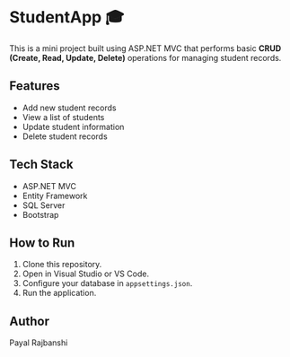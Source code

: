 # StudentApp 🎓

This is a mini project built using ASP.NET MVC that performs basic **CRUD (Create, Read, Update, Delete)** operations for managing student records.

## Features
- Add new student records
- View a list of students
- Update student information
- Delete student records

## Tech Stack
- ASP.NET MVC
- Entity Framework
- SQL Server
- Bootstrap

##  How to Run
1. Clone this repository.
2. Open in Visual Studio or VS Code.
3. Configure your database in `appsettings.json`.
4. Run the application.

## Author
Payal Rajbanshi


